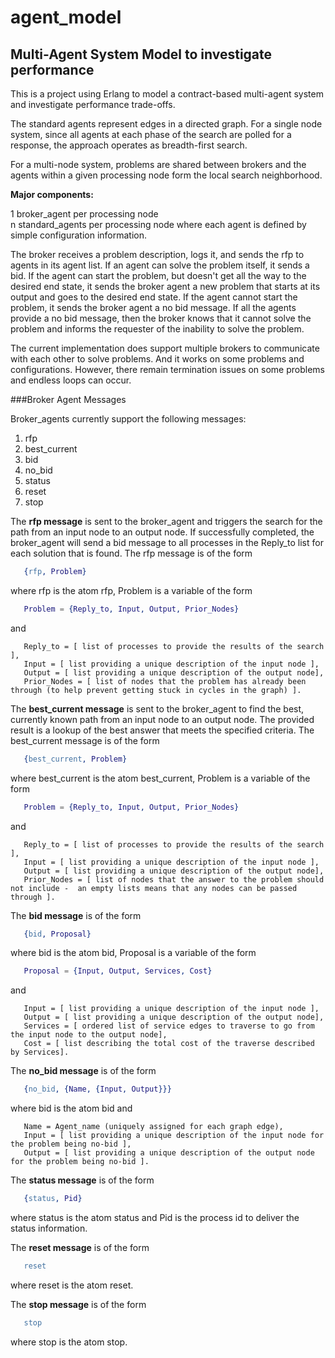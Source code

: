 agent_model
===========

Multi-Agent System Model to investigate performance
---------------------------------------------------

This is a project using Erlang to model a contract-based multi-agent system and investigate performance trade-offs.

The standard agents represent edges in a directed graph.  For a single node system, since all agents at each phase
of the search are polled for a response, the approach operates as breadth-first search.

For a multi-node system, problems are shared between brokers and the agents within a given processing node form the local
search neighborhood.

**Major components:**

1 broker_agent per processing node  
n standard_agents per processing node
     where each agent is defined by simple configuration information.
     
The broker receives a problem description, logs it, and sends the rfp to agents in its agent list.
If an agent can solve the problem itself, it sends a bid.  If the agent can start the problem, but doesn't get
all the way to the desired end state, it sends the broker agent a new problem that starts at its output and goes
to the desired end state.  If the agent cannot start the problem, it sends the broker agent a no bid message.
If all the agents provide a no bid message, then the broker knows that it cannot solve the problem and informs the
requester of the inability to solve the problem.

The current implementation does support multiple brokers to communicate with each other to solve problems.  And it works
on some problems and configurations.  However, there remain termination issues on some problems and endless loops can occur.

###Broker Agent Messages

Broker_agents currently support the following messages:

   1.  rfp
   2.  best_current
   3.  bid
   4.  no_bid
   5.  status
   6.  reset
   7.  stop

The **rfp message** is sent to the broker_agent and triggers the search for the path from an input node to an output node.
If successfully completed, the broker_agent will send a bid message to all processes in the Reply_to list for each solution
that is found.  The rfp message is of the form

```erlang
   {rfp, Problem}
```

where rfp is the atom rfp, Problem is a variable of the form

```erlang
   Problem = {Reply_to, Input, Output, Prior_Nodes}
```

and

```
   Reply_to = [ list of processes to provide the results of the search ],
   Input = [ list providing a unique description of the input node ],
   Output = [ list providing a unique description of the output node],
   Prior_Nodes = [ list of nodes that the problem has already been through (to help prevent getting stuck in cycles in the graph) ].
```

The **best_current message** is sent to the broker_agent to find the best, currently known path from an input node to an output node.
The provided result is a lookup of the best answer that meets the specified criteria.  The best_current message is of the form

```erlang
   {best_current, Problem}
```

where best_current is the atom best_current, Problem is a variable of the form

```erlang
   Problem = {Reply_to, Input, Output, Prior_Nodes}
```

and

```
   Reply_to = [ list of processes to provide the results of the search ],
   Input = [ list providing a unique description of the input node ],
   Output = [ list providing a unique description of the output node],
   Prior_Nodes = [ list of nodes that the answer to the problem should not include -  an empty lists means that any nodes can be passed through ].
```

The **bid message** is of the form

```erlang
   {bid, Proposal}
```

where bid is the atom bid, Proposal is a variable of the form

```erlang
   Proposal = {Input, Output, Services, Cost}
```

and

```
   Input = [ list providing a unique description of the input node ],
   Output = [ list providing a unique description of the output node],
   Services = [ ordered list of service edges to traverse to go from the input node to the output node],
   Cost = [ list describing the total cost of the traverse described by Services].
```

The **no_bid message** is of the form

```erlang
   {no_bid, {Name, {Input, Output}}}
```

where bid is the atom bid and

```
   Name = Agent_name (uniquely assigned for each graph edge),
   Input = [ list providing a unique description of the input node for the problem being no-bid ],
   Output = [ list providing a unique description of the output node for the problem being no-bid ].
```

The **status message** is of the form

```erlang
   {status, Pid}
```

where status is the atom status and Pid is the process id to deliver the status information.


The **reset message** is of the form

```erlang
   reset
```

where reset is the atom reset.


The **stop message** is of the form

```erlang
   stop
```

where stop is the atom stop.

